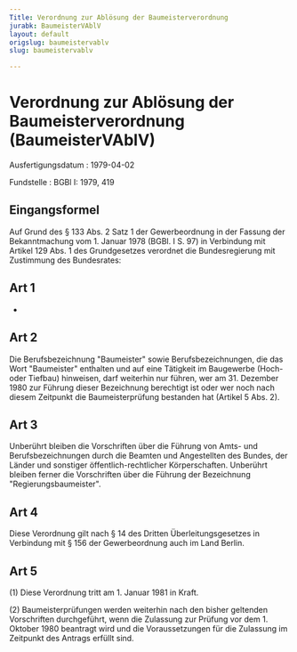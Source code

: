 ```yaml
---
Title: Verordnung zur Ablösung der Baumeisterverordnung
jurabk: BaumeisterVAblV
layout: default
origslug: baumeistervablv
slug: baumeistervablv

---
```


# Verordnung zur Ablösung der Baumeisterverordnung (BaumeisterVAblV)

Ausfertigungsdatum
:   1979-04-02

Fundstelle
:   BGBl I: 1979, 419



## Eingangsformel

Auf Grund des § 133 Abs. 2 Satz 1 der Gewerbeordnung in der Fassung
der Bekanntmachung vom 1. Januar 1978 (BGBl. I S. 97) in Verbindung
mit Artikel 129 Abs. 1 des Grundgesetzes verordnet die Bundesregierung
mit Zustimmung des Bundesrates:


## Art 1

-


## Art 2

Die Berufsbezeichnung "Baumeister" sowie Berufsbezeichnungen, die das
Wort "Baumeister" enthalten und auf eine Tätigkeit im Baugewerbe
(Hoch- oder Tiefbau) hinweisen, darf weiterhin nur führen, wer am 31.
Dezember 1980 zur Führung dieser Bezeichnung berechtigt ist oder wer
noch nach diesem Zeitpunkt die Baumeisterprüfung bestanden hat
(Artikel 5 Abs. 2).


## Art 3

Unberührt bleiben die Vorschriften über die Führung von Amts- und
Berufsbezeichnungen durch die Beamten und Angestellten des Bundes, der
Länder und sonstiger öffentlich-rechtlicher Körperschaften. Unberührt
bleiben ferner die Vorschriften über die Führung der Bezeichnung
"Regierungsbaumeister".


## Art 4

Diese Verordnung gilt nach § 14 des Dritten Überleitungsgesetzes in
Verbindung mit § 156 der Gewerbeordnung auch im Land Berlin.


## Art 5

(1) Diese Verordnung tritt am 1. Januar 1981 in Kraft.

(2) Baumeisterprüfungen werden weiterhin nach den bisher geltenden
Vorschriften durchgeführt, wenn die Zulassung zur Prüfung vor dem 1.
Oktober 1980 beantragt wird und die Voraussetzungen für die Zulassung
im Zeitpunkt des Antrags erfüllt sind.


